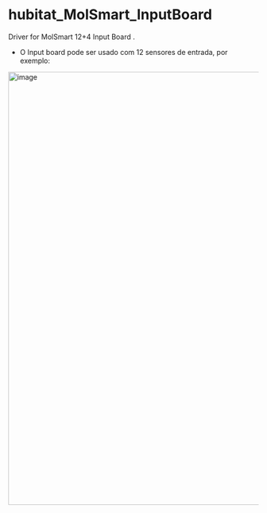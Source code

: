 # hubitat_MolSmart_InputBoard
Driver for MolSmart 12+4 Input Board .


- O Input board pode ser usado com 12 sensores de entrada, por exemplo:
<img width="870" alt="image" src="https://github.com/user-attachments/assets/b8dbf77c-c5e2-4d1a-af85-33a021da7a85" />
